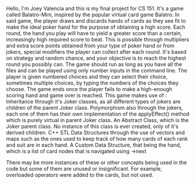 Hello, I'm Joey Valencia and this is my final project for CS 151. It's a game called Balatro-Mini, inspired by the popular virtual card game Balatro. In said game, the player draws and discards hands of cards as they see fit to make the ideal poker hand for the purpose of obtaining a high score. Each round, the hand you play will have to yield a greater score than a certain, increasingly high required score to beat. This is possible through multipliers and extra score points obtained from your type of poker hand or from jokers, special modifiers the player can collect after each round. It's based on strategy and random chance, and your objective is to reach the highest round you possibly can.
The game should run as long as you have all the files and can be played using only number inputs in the command line. The player is given numbered choices and they can select their choice, sometimes multiple choices, by typing the numbers of the choices they choose. The game ends once the player fails to make a high-enough scoring hand and game over is reached.
This game makes use of :
	Inheritance through it's Joker classes, as all different types of jokers are children of the parent Joker class. 
	Polymorphism also through the jokers, each one of them has their own implementation of the applyEffect() method which is purely virtual in parent Joker class.
	An Abstract Class, which is the Joker parent class. No instance of this class is ever created, only of it's derived children.
	C++ STL Data Structures through the use of vectors and maps such as the ones used to keep track of how many cards of each rank and suit are in each hand.
	A Custom Data Structure, that being the hand, which is a list of card nodes that is navigated using ->next

There may be more instances of these or other concepts being used in the code but some of them are unused or insignificant. For example, overloaded operators were added to the cards, but not used.
